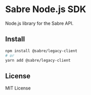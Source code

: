 # Sabre Node.js SDK

Node.js library for the Sabre API.

## Install

```bash
npm install @sabre/legacy-client
# or
yarn add @sabre/legacy-client
```

## License

MIT License